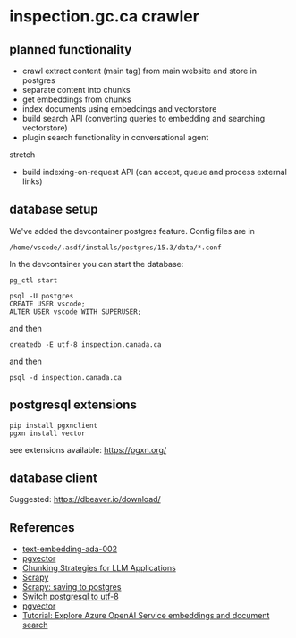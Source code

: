 # inspection.gc.ca crawler

## planned functionality

* crawl extract content (main tag) from main website and store in postgres
* separate content into chunks
* get embeddings from chunks
* index documents using embeddings and vectorstore
* build search API (converting queries to embedding and searching vectorstore)
* plugin search functionality in conversational agent

stretch

* build indexing-on-request API (can accept, queue and process external links)

## database setup

We've added the devcontainer postgres feature. Config files are in

```
/home/vscode/.asdf/installs/postgres/15.3/data/*.conf
```

In the devcontainer you can start the database:

```
pg_ctl start
```

```
psql -U postgres
CREATE USER vscode;
ALTER USER vscode WITH SUPERUSER;
```

and then

```
createdb -E utf-8 inspection.canada.ca
```

and then

```
psql -d inspection.canada.ca
```

## postgresql extensions

```
pip install pgxnclient
pgxn install vector
```

see extensions available: https://pgxn.org/

## database client

Suggested: https://dbeaver.io/download/

## References

* [text-embedding-ada-002](https://platform.openai.com/docs/guides/embeddings)
* [pgvector](https://github.com/pgvector/pgvector)
* [Chunking Strategies for LLM Applications](https://www.pinecone.io/learn/chunking-strategies/)
* [Scrapy](https://docs.scrapy.org/en/latest/index.html)
* [Scrapy: saving to postgres](https://scrapeops.io/python-scrapy-playbook/scrapy-save-data-postgres/)
* [Switch postgresql to utf-8](https://tutorials.technology/tutorials/How-to-change-postgresql-database-encoding-to-UTF8-from-SQL_ASCII.html?utm_content=cmp-true)
* [pgvector](https://github.com/pgvector/pgvector)
* [Tutorial: Explore Azure OpenAI Service embeddings and document search](https://learn.microsoft.com/en-us/azure/cognitive-services/openai/tutorials/embeddings)